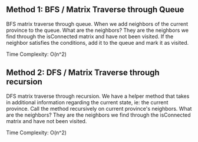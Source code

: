 ## Method 1: BFS / Matrix Traverse through Queue

BFS matrix traverse through queue. When we add neighbors of the current province to the queue. What are the neighbors? They are the neighbors we find through the isConnected matrix and have not been visited. If the neighbor satisfies the conditions, add it to the queue and mark it as visited.

Time Complexity: O(n^2)

## Method 2: DFS / Matrix Traverse through recursion

DFS matrix traverse through recursion. We have a helper method that takes in additional information regarding the current state, ie: the current province. Call the method recursively on current province's neighbors. What are the neighbors? They are the neighbors we find through the isConnected matrix and have not been visited.

Time Complexity: O(n^2)

